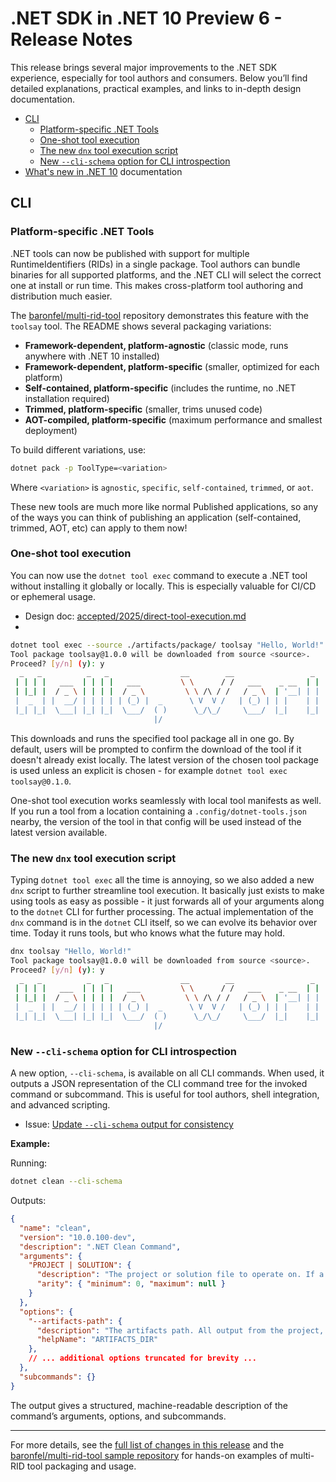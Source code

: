# .NET SDK in .NET 10 Preview 6 - Release Notes

This release brings several major improvements to the .NET SDK experience, especially for tool authors and consumers. Below you’ll find detailed explanations, practical examples, and links to in-depth design documentation.

- [CLI](#cli)
  - [Platform-specific .NET Tools](#platform-specific-net-tools)
  - [One-shot tool execution](#one-shot-tool-execution)
  - [The new `dnx` tool execution script](#the-new-dnx-tool-execution-script)
  - [New `--cli-schema` option for CLI introspection](#new---cli-schema-option-for-cli-introspection)
- [What's new in .NET 10](https://learn.microsoft.com/dotnet/core/whats-new/dotnet-10/overview) documentation

## CLI

### Platform-specific .NET Tools

.NET tools can now be published with support for multiple RuntimeIdentifiers (RIDs) in a single package. Tool authors can bundle binaries for all supported platforms, and the .NET CLI will select the correct one at install or run time. This makes cross-platform tool authoring and distribution much easier.

The [baronfel/multi-rid-tool](https://github.com/baronfel/multi-rid-tool) repository demonstrates this feature with the `toolsay` tool. The README shows several packaging variations:

- **Framework-dependent, platform-agnostic** (classic mode, runs anywhere with .NET 10 installed)
- **Framework-dependent, platform-specific** (smaller, optimized for each platform)
- **Self-contained, platform-specific** (includes the runtime, no .NET installation required)
- **Trimmed, platform-specific** (smaller, trims unused code)
- **AOT-compiled, platform-specific** (maximum performance and smallest deployment)

To build different variations, use:
```bash
dotnet pack -p ToolType=<variation>
```
Where `<variation>` is `agnostic`, `specific`, `self-contained`, `trimmed`, or `aot`.

These new tools are much more like normal Published applications, so any of the ways you can think of publishing an application (self-contained, trimmed, AOT, etc) can apply to them now!

### One-shot tool execution

You can now use the `dotnet tool exec` command to execute a .NET tool without installing it globally or locally. This is especially valuable for CI/CD or ephemeral usage.

- Design doc: [accepted/2025/direct-tool-execution.md](https://github.com/dotnet/designs/blob/main/accepted/2025/direct-tool-execution.md)
-
```bash
dotnet tool exec --source ./artifacts/package/ toolsay "Hello, World!"
Tool package toolsay@1.0.0 will be downloaded from source <source>.
Proceed? [y/n] (y): y
  _   _          _   _                __        __                 _       _   _
 | | | |   ___  | | | |   ___         \ \      / /   ___    _ __  | |   __| | | |
 | |_| |  / _ \ | | | |  / _ \         \ \ /\ / /   / _ \  | '__| | |  / _` | | |
 |  _  | |  __/ | | | | | (_) |  _      \ V  V /   | (_) | | |    | | | (_| | |_|
 |_| |_|  \___| |_| |_|  \___/  ( )      \_/\_/     \___/  |_|    |_|  \__,_| (_)
                                |/
```

This downloads and runs the specified tool package all in one go. By default, users will be prompted to confirm the download of the tool if it doesn't already exist locally. The latest version of the chosen tool package is used unless an explicit is chosen - for example `dotnet tool exec toolsay@0.1.0`.

One-shot tool execution works seamlessly with local tool manifests as well. If you run a tool from a location containing a `.config/dotnet-tools.json` nearby, the version of the tool in that config will be used instead of the latest version available.

### The new `dnx` tool execution script

Typing `dotnet tool exec` all the time is annoying, so we also added a new `dnx` script to further streamline tool execution. It basically just exists to make using tools as easy as possible - it just forwards all of your arguments along to the `dotnet` CLI for further processing. The actual implementation of the `dnx` command is in the `dotnet` CLI itself, so we can evolve its behavior over time. Today it runs tools, but who knows what the future may hold.

```bash
dnx toolsay "Hello, World!"
Tool package toolsay@1.0.0 will be downloaded from source <source>.
Proceed? [y/n] (y): y
  _   _          _   _                __        __                 _       _   _
 | | | |   ___  | | | |   ___         \ \      / /   ___    _ __  | |   __| | | |
 | |_| |  / _ \ | | | |  / _ \         \ \ /\ / /   / _ \  | '__| | |  / _` | | |
 |  _  | |  __/ | | | | | (_) |  _      \ V  V /   | (_) | | |    | | | (_| | |_|
 |_| |_|  \___| |_| |_|  \___/  ( )      \_/\_/     \___/  |_|    |_|  \__,_| (_)
                                |/
```

### New `--cli-schema` option for CLI introspection

A new option, `--cli-schema`, is available on all CLI commands. When used, it outputs a JSON representation of the CLI command tree for the invoked command or subcommand. This is useful for tool authors, shell integration, and advanced scripting.

- Issue: [Update `--cli-schema` output for consistency](https://github.com/dotnet/sdk/issues/49500)

**Example:**

Running:
```bash
dotnet clean --cli-schema
```
Outputs:
```json
{
  "name": "clean",
  "version": "10.0.100-dev",
  "description": ".NET Clean Command",
  "arguments": {
    "PROJECT | SOLUTION": {
      "description": "The project or solution file to operate on. If a file is not specified, the command will search the current directory for one.",
      "arity": { "minimum": 0, "maximum": null }
    }
  },
  "options": {
    "--artifacts-path": {
      "description": "The artifacts path. All output from the project, including build, publish, and pack output, will go in subfolders under the specified path.",
      "helpName": "ARTIFACTS_DIR"
    },
    // ... additional options truncated for brevity ...
  },
  "subcommands": {}
}
```
The output gives a structured, machine-readable description of the command’s arguments, options, and subcommands.

---

For more details, see the [full list of changes in this release](https://github.com/dotnet/core/pull/9949) and the [baronfel/multi-rid-tool sample repository](https://github.com/baronfel/multi-rid-tool) for hands-on examples of multi-RID tool packaging and usage.
